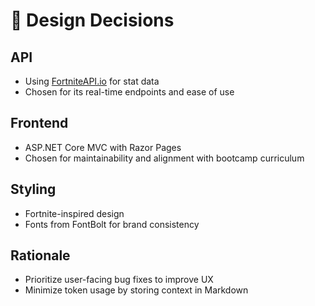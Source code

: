 # 📘 Design Decisions

## API
- Using [FortniteAPI.io](https://fortniteapi.io) for stat data
- Chosen for its real-time endpoints and ease of use

## Frontend
- ASP.NET Core MVC with Razor Pages
- Chosen for maintainability and alignment with bootcamp curriculum

## Styling
- Fortnite-inspired design
- Fonts from FontBolt for brand consistency

## Rationale
- Prioritize user-facing bug fixes to improve UX
- Minimize token usage by storing context in Markdown
